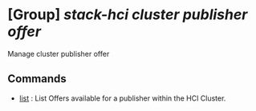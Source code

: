 # [Group] _stack-hci cluster publisher offer_

Manage cluster publisher offer

## Commands

- [list](/Commands/stack-hci/cluster/publisher/offer/_list.md)
: List Offers available for a publisher within the HCI Cluster.
